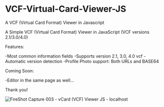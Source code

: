 # VCF-Virtual-Card-Viewer-JS
A VCF (Virtual Card Format) Viewer in Javascript

A Simple VCF (Virtual Card Format) Viewer in JavaScript (VCF versions 2.1/3.0/4.0)

Features:

-Most common information fields
-Supports version 2.1, 3.0, 4.0 vcf
-Automatic version detection
-Profile Photo support: Both URLs and BASE64

Coming Soon:

-Editor in the same page as well...

Thank you!

![FireShot Capture 003 - vCard (VCF) Viewer JS - localhost](https://user-images.githubusercontent.com/16135535/213108539-c5e51e7b-8c4b-4ebb-b00d-25b3f1ee5baa.png)


